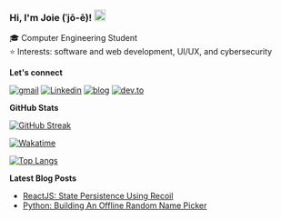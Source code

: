 ### Hi, I'm Joie (ˈjō-ē)! <img src="https://raw.githubusercontent.com/MartinHeinz/MartinHeinz/master/wave.gif" width="20px">

🎓  Computer Engineering Student <br/>
⭐️  Interests: software and web development, UI/UX, and cybersecurity

**Let's connect**

[![gmail](https://img.shields.io/badge/gmail-EA4335?style=for-the-badge&logo=gmail&logoColor=white)][email]
[![Linkedin](https://img.shields.io/badge/Linkedin-0A66C2?style=for-the-badge&logo=linkedin)][linkedin]
[![blog](https://img.shields.io/badge/blog-00C7B7?style=for-the-badge&logo=netlify&logoColor=white)][website]
[![dev.to](https://img.shields.io/badge/dev.to-0A0A0A?style=for-the-badge&logo=dev.to)][devto]

**GitHub Stats**

[![GitHub Streak](https://github-readme-streak-stats.herokuapp.com?user=joiellantero&theme=noctis-minimus&hide_border=true&date_format=M%20j%5B%2C%20Y%5D)](https://git.io/streak-stats)

[![Wakatime](https://github-readme-stats.vercel.app/api/wakatime?username=joiellantero&layout=compact&theme=noctis_minimus&hide_border=true)](https://github.com/anuraghazra/github-readme-stats)

[![Top Langs](https://github-readme-stats.vercel.app/api/top-langs/?username=joiellantero&layout=compact&theme=noctis_minimus&hide_border=true&langs_count=8)](https://github.com/anuraghazra/github-readme-stats)

**Latest Blog Posts**

<!-- BLOG-POST-LIST:START -->
- [ReactJS: State Persistence Using Recoil](https://dev.to/joiellantero/reactjs-state-persistence-using-react-recoil-29oc)
- [Python: Building An Offline Random Name Picker](https://dev.to/joiellantero/python-building-an-offline-random-name-picker-4l0i)
<!-- BLOG-POST-LIST:END -->

[website]: https://joiellantero.tech/
[linkedin]: https://www.linkedin.com/in/joiellantero/
[email]: mailto:jatllantero@gmail.com
[devto]: https://dev.to/joiellantero
